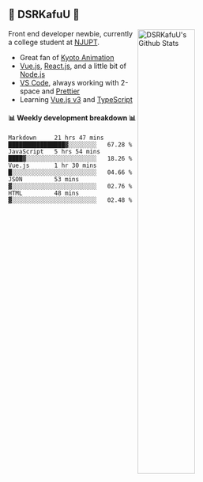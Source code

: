 ## 🍥 DSRKafuU 🍥

<img align="right" alt="DSRKafuU's Github Stats" width="48%" src="https://github-readme-stats.vercel.app/api?username=dsrkafuu&count_private=true&show_icons=true&title_color=7793cc&icon_color=7793cc&text_color=595858&bg_color=ffffff" />

Front end developer newbie, currently a college student at [NJUPT](https://www.njupt.edu.cn).

- Great fan of [Kyoto Animation](https://www.kyotoanimation.co.jp)
- [Vue.js](https://vuejs.org), [React.js](https://reactjs.org), and a little bit of [Node.js](https://nodejs.org)
- [VS Code](https://code.visualstudio.com), always working with 2-space and [Prettier](https://prettier.io)
- Learning [Vue.js v3](https://v3.vuejs.org) and [TypeScript](https://www.typescriptlang.org)

#### :bar_chart: Weekly development breakdown :bar_chart:

<!--START_SECTION:waka-->
```text
Markdown     21 hrs 47 mins  ████████████████▓░░░░░░░░   67.28 % 
JavaScript   5 hrs 54 mins   ████▓░░░░░░░░░░░░░░░░░░░░   18.26 % 
Vue.js       1 hr 30 mins    █░░░░░░░░░░░░░░░░░░░░░░░░   04.66 % 
JSON         53 mins         ▓░░░░░░░░░░░░░░░░░░░░░░░░   02.76 % 
HTML         48 mins         ▓░░░░░░░░░░░░░░░░░░░░░░░░   02.48 % 
```
<!--END_SECTION:waka-->
